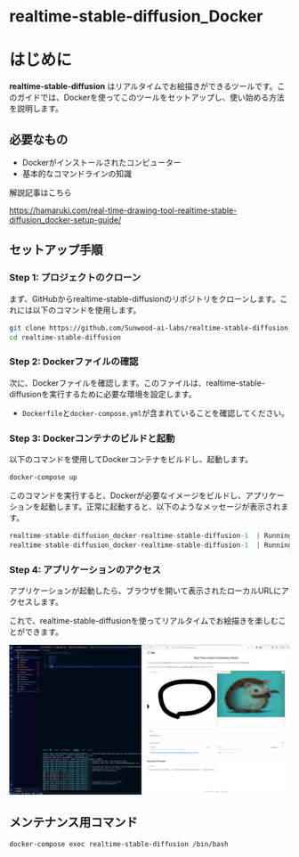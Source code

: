 # realtime-stable-diffusion_Docker



# はじめに

**realtime-stable-diffusion** はリアルタイムでお絵描きができるツールです。このガイドでは、Dockerを使ってこのツールをセットアップし、使い始める方法を説明します。
## 必要なもの
- Dockerがインストールされたコンピューター
- 基本的なコマンドラインの知識

解説記事はこちら

https://hamaruki.com/real-time-drawing-tool-realtime-stable-diffusion_docker-setup-guide/

## セットアップ手順
### Step 1: プロジェクトのクローン

まず、GitHubからrealtime-stable-diffusionのリポジトリをクローンします。これには以下のコマンドを使用します。

```bash
git clone https://github.com/Sunwood-ai-labs/realtime-stable-diffusion_Docker.git
cd realtime-stable-diffusion
```


### Step 2: Dockerファイルの確認

次に、Dockerファイルを確認します。このファイルは、realtime-stable-diffusionを実行するために必要な環境を設定します。 
- `Dockerfile`と`docker-compose.yml`が含まれていることを確認してください。
### Step 3: Dockerコンテナのビルドと起動

以下のコマンドを使用してDockerコンテナをビルドし、起動します。

```bash
docker-compose up
```



このコマンドを実行すると、Dockerが必要なイメージをビルドし、アプリケーションを起動します。正常に起動すると、以下のようなメッセージが表示されます。

```csharp
realtime-stable-diffusion_docker-realtime-stable-diffusion-1  | Running on local URL:  http://127.0.0.1:7860
realtime-stable-diffusion_docker-realtime-stable-diffusion-1  | Running on public URL: https://[ランダムなURL].gradio.live
```


### Step 4: アプリケーションのアクセス

アプリケーションが起動したら、ブラウザを開いて表示されたローカルURLにアクセスします。

これで、realtime-stable-diffusionを使ってリアルタイムでお絵描きを楽しむことができます。

![](https://github.com/Sunwood-ai-labs/realtime-stable-diffusion_Docker/blob/main/image/screenshot.png)


## メンテナンス用コマンド

```
docker-compose exec realtime-stable-diffusion /bin/bash
```